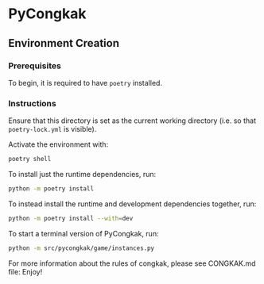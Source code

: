 # PyCongkak
## Environment Creation

### Prerequisites

To begin, it is required to have `poetry` installed.

### Instructions

Ensure that this directory is set as the current working directory (i.e. so that `poetry-lock.yml` is visible).

Activate the environment with:

```bash
poetry shell
```

To install just the runtime dependencies, run:

```bash
python -m poetry install
```

To instead install the runtime and development dependencies together, run:

```bash
python -m poetry install --with=dev
```

To start a terminal version of PyCongkak, run:
```bash
python -m src/pycongkak/game/instances.py
```

For more information about the rules of congkak, please see CONGKAK.md file:
Enjoy!
